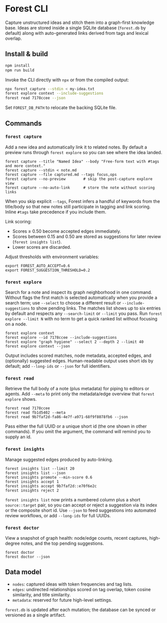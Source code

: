 # Forest CLI

Capture unstructured ideas and stitch them into a graph-first knowledge base. Ideas are stored inside a single SQLite database (`forest.db` by default) along with auto-generated links derived from tags and lexical overlap.

## Install & build

```bash
npm install
npm run build
```

Invoke the CLI directly with `npx` or from the compiled output:

```bash
npx forest capture --stdin < my-idea.txt
forest explore context --include-suggestions
forest read 7178ccee --json
```

Set `FOREST_DB_PATH` to relocate the backing SQLite file.

## Commands

### `forest capture`

Add a new idea and automatically link it to related notes. By default a preview runs through `forest explore` so you can see where the idea landed.

```
forest capture --title "Named Idea" --body "Free-form text with #tags and more context."
forest capture --stdin < note.md
forest capture --file captured.md --tags focus,ops
forest capture --no-preview        # skip the post-capture explore view
forest capture --no-auto-link      # store the note without scoring links
```

When you skip explicit `--tags`, Forest infers a handful of keywords from the title/body so that new notes still participate in tagging and link scoring. Inline `#tags` take precedence if you include them.

Link scoring:

- Scores ≥ 0.50 become accepted edges immediately.
- Scores between 0.15 and 0.50 are stored as suggestions for later review (`forest insights list`).
- Lower scores are discarded.

Adjust thresholds with environment variables:

```
export FOREST_AUTO_ACCEPT=0.6
export FOREST_SUGGESTION_THRESHOLD=0.2
```

### `forest explore`

Search for a note and inspect its graph neighborhood in one command. Without flags the first match is selected automatically when you provide a search term; use `--select` to choose a different result or `--include-suggestions` to show pending links. The matches list shows up to six entries by default and respects any `--search-limit` or `--limit` you pass. Run `forest explore --limit N` with no term to get a quick ranked list without focusing on a node.

```
forest explore context
forest explore --id 7178ccee --include-suggestions
forest explore "graph hygiene" --select 2 --depth 2 --limit 40
forest explore context --json
```

Output includes scored matches, node metadata, accepted edges, and (optionally) suggested edges. Human-readable output uses short ids by default; add `--long-ids` or `--json` for full identifiers.

### `forest read`

Retrieve the full body of a note (plus metadata) for piping to editors or agents. Add `--meta` to print only the metadata/edge overview that `forest explore` shows.

```
forest read 7178ccee
forest read fb1d5402 --meta
forest read 9b7faf2d-fa86-4e7f-a971-68f9f8078fb6 --json
```

Pass either the full UUID or a unique short id (the one shown in other commands). If you omit the argument, the command will remind you to supply an id.

### `forest insights`

Manage suggested edges produced by auto-linking.

```
forest insights list --limit 20
forest insights list --json
forest insights promote --min-score 0.6
forest insights accept 1
forest insights accept 9b7faf2d::e70f6e2c
forest insights reject 2
```

`forest insights list` now prints a numbered column plus a short `source::target` pair, so you can accept or reject a suggestion via its index or the composite short id. Use `--json` to feed suggestions into automated review workflows, or add `--long-ids` for full UUIDs.

### `forest doctor`

View a snapshot of graph health: node/edge counts, recent captures, high-degree notes, and the top pending suggestions.

```
forest doctor
forest doctor --json
```

## Data model

- `nodes`: captured ideas with token frequencies and tag lists.
- `edges`: undirected relationships scored on tag overlap, token cosine similarity, and title similarity.
- `metadata`: reserved for future high-level settings.

`forest.db` is updated after each mutation; the database can be synced or versioned as a single artifact.
